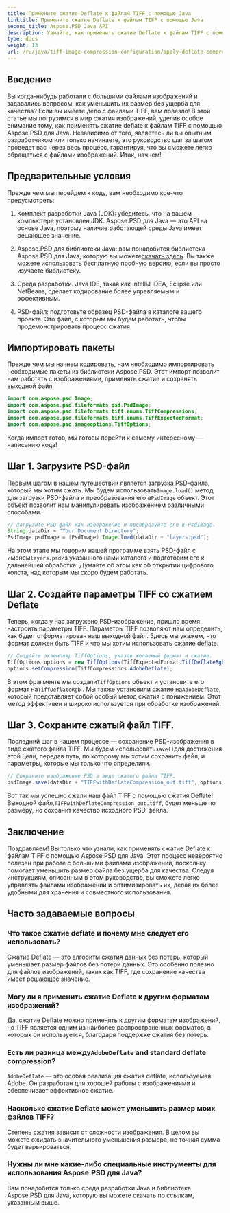 ```yaml
---
title: Примените сжатие Deflate к файлам TIFF с помощью Java
linktitle: Примените сжатие Deflate к файлам TIFF с помощью Java
second_title: Aspose.PSD Java API
description: Узнайте, как применить сжатие Deflate к файлам TIFF с помощью Aspose.PSD для Java. Следуйте нашему пошаговому руководству, чтобы эффективно уменьшить размер файла без потери качества.
type: docs
weight: 13
url: /ru/java/tiff-image-compression-configuration/apply-deflate-compression-tiff-files/
---
```

## Введение

Вы когда-нибудь работали с большими файлами изображений и задавались вопросом, как уменьшить их размер без ущерба для качества? Если вы имеете дело с файлами TIFF, вам повезло! В этой статье мы погрузимся в мир сжатия изображений, уделив особое внимание тому, как применять сжатие deflate к файлам TIFF с помощью Aspose.PSD для Java. Независимо от того, являетесь ли вы опытным разработчиком или только начинаете, это руководство шаг за шагом проведет вас через весь процесс, гарантируя, что вы сможете легко обращаться с файлами изображений. Итак, начнем!

## Предварительные условия

Прежде чем мы перейдем к коду, вам необходимо кое-что предусмотреть:

1. Комплект разработки Java (JDK): убедитесь, что на вашем компьютере установлен JDK. Aspose.PSD для Java — это API на основе Java, поэтому наличие работающей среды Java имеет решающее значение.
   
2.  Aspose.PSD для библиотеки Java: вам понадобится библиотека Aspose.PSD для Java, которую вы можете[скачать здесь](https://releases.aspose.com/psd/java/). Вы также можете использовать бесплатную пробную версию, если вы просто изучаете библиотеку.

3. Среда разработки. Java IDE, такая как IntelliJ IDEA, Eclipse или NetBeans, сделает кодирование более управляемым и эффективным.

4. PSD-файл: подготовьте образец PSD-файла в каталоге вашего проекта. Это файл, с которым мы будем работать, чтобы продемонстрировать процесс сжатия.

## Импортировать пакеты

Прежде чем мы начнем кодировать, нам необходимо импортировать необходимые пакеты из библиотеки Aspose.PSD. Этот импорт позволит нам работать с изображениями, применять сжатие и сохранять выходной файл.

```java
import com.aspose.psd.Image;
import com.aspose.psd.fileformats.psd.PsdImage;
import com.aspose.psd.fileformats.tiff.enums.TiffCompressions;
import com.aspose.psd.fileformats.tiff.enums.TiffExpectedFormat;
import com.aspose.psd.imageoptions.TiffOptions;
```

Когда импорт готов, мы готовы перейти к самому интересному — написанию кода!

## Шаг 1. Загрузите PSD-файл

 Первым шагом в нашем путешествии является загрузка PSD-файла, который мы хотим сжать. Мы будем использовать`Image.load()` метод для загрузки PSD-файла и преобразования его в`PsdImage` объект. Этот объект позволит нам манипулировать изображением различными способами.

```java
// Загрузите PSD-файл как изображение и преобразуйте его в PsdImage.
String dataDir = "Your Document Directory";
PsdImage psdImage = (PsdImage) Image.load(dataDir + "layers.psd");
```

 На этом этапе мы говорим нашей программе взять PSD-файл с именем`layers.psd`из указанного нами каталога и подготовим его к дальнейшей обработке. Думайте об этом как об открытии цифрового холста, над которым мы скоро будем работать.

## Шаг 2. Создайте параметры TIFF со сжатием Deflate

Теперь, когда у нас загружено PSD-изображение, пришло время настроить параметры TIFF. Параметры TIFF позволяют нам определить, как будет отформатирован наш выходной файл. Здесь мы укажем, что формат должен быть TIFF и что мы хотим использовать сжатие deflate.

```java
// Создайте экземпляр TiffOptions, указав желаемый формат и сжатие.
TiffOptions options = new TiffOptions(TiffExpectedFormat.TiffDeflateRgb);
options.setCompression(TiffCompressions.AdobeDeflate);
```

 В этом фрагменте мы создали`TiffOptions` объект и установите его формат на`TiffDeflateRgb` . Мы также установили сжатие на`AdobeDeflate`, который представляет собой особый метод сжатия с понижением. Этот метод эффективен и широко используется при обработке изображений.

## Шаг 3. Сохраните сжатый файл TIFF.

 Последний шаг в нашем процессе — сохранение PSD-изображения в виде сжатого файла TIFF. Мы будем использовать`save()`для достижения этой цели, передав путь, по которому мы хотим сохранить файл, и параметры, которые мы только что определили.

```java
// Сохраните изображение PSD в виде сжатого файла TIFF.
psdImage.save(dataDir + "TIFFwithDeflateCompression_out.tiff", options);
```

 Вот так мы успешно сжали наш файл TIFF с помощью сжатия Deflate! Выходной файл,`TIFFwithDeflateCompression_out.tiff`, будет меньше по размеру, но сохранит качество исходного PSD-файла.

## Заключение

Поздравляем! Вы только что узнали, как применять сжатие Deflate к файлам TIFF с помощью Aspose.PSD для Java. Этот процесс невероятно полезен при работе с большими файлами изображений, поскольку помогает уменьшить размер файла без ущерба для качества. Следуя инструкциям, описанным в этом руководстве, вы сможете легко управлять файлами изображений и оптимизировать их, делая их более удобными для хранения и совместного использования.

## Часто задаваемые вопросы

### Что такое сжатие deflate и почему мне следует его использовать?
Сжатие Deflate — это алгоритм сжатия данных без потерь, который уменьшает размер файлов без потери данных. Это особенно полезно для файлов изображений, таких как TIFF, где сохранение качества имеет решающее значение.

### Могу ли я применить сжатие Deflate к другим форматам изображений?
Да, сжатие Deflate можно применять к другим форматам изображений, но TIFF является одним из наиболее распространенных форматов, в которых он используется, благодаря поддержке сжатия без потерь.

###  Есть ли разница между`AdobeDeflate` and standard deflate compression?
`AdobeDeflate` — это особая реализация сжатия deflate, используемая Adobe. Он разработан для хорошей работы с изображениями и обеспечивает эффективное сжатие.

### Насколько сжатие Deflate может уменьшить размер моих файлов TIFF?
Степень сжатия зависит от сложности изображения. В целом вы можете ожидать значительного уменьшения размера, но точная сумма будет варьироваться.

### Нужны ли мне какие-либо специальные инструменты для использования Aspose.PSD для Java?
Вам понадобится только среда разработки Java и библиотека Aspose.PSD для Java, которую вы можете скачать по ссылкам, указанным выше.